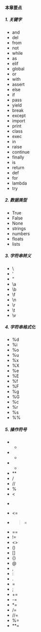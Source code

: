 #### 本章要点

##### 1. 关键字

- and
- del
- from
- not 
- while
- as
- elif
- global
- or
- with
- assert
- else
- if
- pass
- yield
- break
- except
- import
- print
- class
- exec
- in
- raise
- continue
- finally
- is 
- return
- def
- for
- lambda 
- try


##### 2. 数据类型

- True
- False
- None
- strings
- numbers
- floats 
- lists



##### 3. 字符串转义
- \\
- \'
-  \"
-  \a
-  \b 
- \f
- \n 
- \r 
-  \t 
- \v

##### 4. 字符串格式化
- %d
- %i
- %o
- %u
- %x
- %X
- %e
- %E
- %f
- %F
- %g
- %G
- %c
- %r
- %s 
- %%

##### 5. 操作符号

- + 
- - 
- * 
- ** 
- / 
- // 
- %
- <
- >
- <= 
- >= 
- == 
- != 
- <> 
- () 
- []
- {} 
- @ 
- , 
- : 
- . 
- = 
- ;
- +=
- -=
- *=
- /=
- //=
- %= 
- **=
  
 
 
